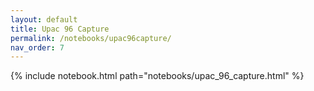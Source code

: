 ```yaml
---
layout: default
title: Upac 96 Capture
permalink: /notebooks/upac96capture/
nav_order: 7
---
```

{% include notebook.html path="notebooks/upac_96_capture.html" %}